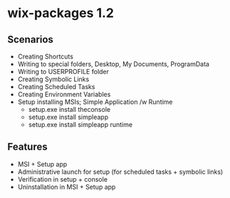# wix-packages 1.2

## Scenarios
- Creating Shortcuts
- Writing to special folders, Desktop, My Documents, ProgramData
- Writing to USERPROFILE folder
- Creating Symbolic Links
- Creating Scheduled Tasks
- Creating Environment Variables
- Setup installing MSIs; Simple Application /w Runtime
	- setup.exe install theconsole
	- setup.exe install simpleapp
	- setup.exe install simpleapp runtime

## Features
- MSI + Setup app
- Administrative launch for setup (for scheduled tasks + symbolic links)
- Verification in setup + console
- Uninstallation in MSI + Setup app
